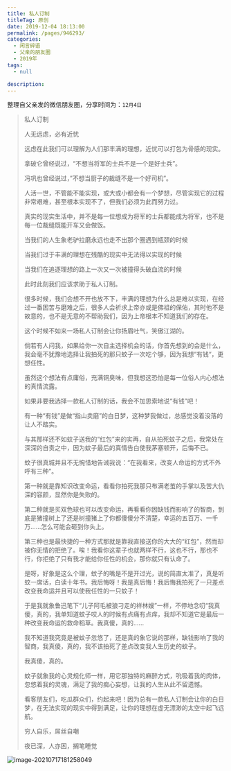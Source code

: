 ```yaml
---
title: 私人订制
titleTag: 原创
date: 2019-12-04 18:13:00
permalink: /pages/946293/
categories: 
  - 闲言碎语
  - 父亲的朋友圈
  - 2019年
tags: 
  - null

description: 
---
```

整理自父亲发的微信朋友圈，分享时间为：`12月4日`



> 私人订制
>
> 
>
> 人无远虑，必有近忧
>
> 远虑在此我们可以理解为人们那丰满的理想，近忧可以打包为骨感的现实。
>
> 拿破仑曾经说过，“不想当将军的士兵不是一个是好士兵”。
>
> 冯巩也曾经说过，”不想当厨子的裁缝不是一个好司机”。
>
> 人活一世，不管能不能实现，或大或小都会有一个梦想，尽管实现它的过程非常艰难，甚至根本实现不了，但我们必须为此而努力过。
>
> 真实的现实生活中，并不是每一位想成为将军的士兵都能成为将军，也不是每一位裁缝既能开车又会做饭。
>
> 当我们的人生象老驴拉磨永远也走不出那个圈遇到瓶颈的时候
>
> 当我们过于丰满的理想在残酷的现实中无法得以实现的时候
>
> 当我们在追逐理想的路上一次又一次被撞得头破血流的时候
>
> 此时此刻我们应该求助于私人订制。
>
> 很多时候，我们会想不开也放不下，丰满的理想为什么总是难以实现，在经过一番困苦与磨难之后，很多人会祈求上帝亦或是佛祖的保佑，其时他不是故意的，也不是无意的不帮助我们，因为上帝根本不知道我们的存在。
>
> 这个时候不如来一场私人订制会让你扬眉吐气，笑傲江湖的。
>
> 倘若有人问我，如果给你一次自主选择机会的话，你首先想到的会是什么，我会毫不犹豫地选择让我拍死的那只蚊子一次吃个够，因为我想“有钱“，更想任性。
>
> 虽然这个想法有点庸俗，充满铜臭味，但我想这恐怕是每一位俗人内心想法的真情流露。
>
> 如果非要我选择一款私人订制的话，我会不加思索地说“有钱”吧！
>
> 有一种“有钱”是做“指山卖磨”的白日梦，这种梦我做过，总感觉没着没落的让人不踏实。
>
> 与其那样还不如蚊子送我的“红包”来的实再，自从拍死蚊子之后，我常处在深深的自责之中，因为蚊子最后的真情告白使我茅塞顿开，后悔不已。
>
> 蚊子很真城并且不无惋惜地告诫我说：“在我看来，改变人命运的方式不外呼有三种”。
>
> 第一种就是靠知识改变命运，看看你拍死我那只布满老茧的手掌以及苦大仇深的容颜，显然你是失败的。
>
> 第二种就是买双色球也可以改变命运，再看看你因缺钱而影响了的智商，到底是猪撞树上了还是树撞猪上了你都傻傻分不清楚，幸运的五百万、一千万……怎么可能会砸到你头上。
>
> 第三种也是最快捷的一种方式那就是靠我直接送你的大大的“红包”，然而却被你无情的拒绝了。唉！我看你这辈子也就两样不行，这也不行，那也不行，你拒绝了只有我才能给你任性的机会，那你就只有认命了。
>
> 是呀，好象是这么个理，蚊子的嘴是不是开过光，说的简直太准了，真是听蚊一席话，白读十年书。我后悔呀！我是真后悔！我后悔我拍死了一只差点改变我命运并且可以使我任性的一只蚊子！
>
> 于是我就象鲁迅笔下“儿子阿毛被狼刁走的祥林嫂”一样，不停地念叨“我真傻，真的，我单知道蚊子咬人的时候有点痛有点痒，我却不知道它是最后一种改变我命运的救命稻草。我真傻，真的……
>
> 我不知道我究竟是被蚊子忽悠了，还是真的象它说的那样，缺钱影响了我的智商，我真傻，真的，我不该拍死了差点改变我人生历史的蚊子。
>
> 我真傻，真的。
>
> 蚊子就象我的心灵规化师一样，用它那独特的麻醉方式，吮吸着我的肉体，忽悠着我的灵魂，满足了我的痴心妄想，让我的人生从此不留遗憾。
>
> 看客朋友们，吃瓜群众们，约起来吧！因为总有一款私人订制会让你的白日梦，在无法实现的现实中得到满足，让你的理想在虚无漂渺的太空中起飞远航。
>
> 
>
> 穷人自乐，屌丝自嘲
>
> 
>
> 夜已深，人亦困，搁笔睡觉

![image-20210717181258049](http://t.eryajf.net/imgs/2021/09/15d6771f1b44c503.jpg)

